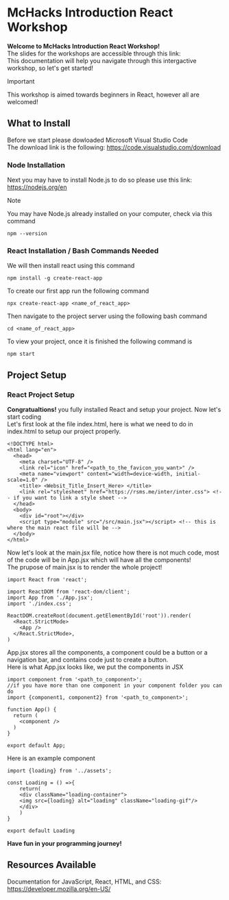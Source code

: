 # McHacks Introduction React Workshop
**Welcome to McHacks Introduction React Workshop!** <br/>
The slides for the workshops are accessible through this link: <br/>
This documentation will help you navigate through this intergactive workshop, so let's get started! <br/>
> [!IMPORTANT]
> This workshop is aimed towards beginners in React, however all are welcomed!

## What to Install
Before we start please dowloaded Microsoft Visual Studio Code <br/>
The download link is the following: https://code.visualstudio.com/download <br/>
### Node Installation
Next you may have to install Node.js to do so please use this link: https://nodejs.org/en <br/>
> [!NOTE]
> You may have Node.js already installed on your computer, check via this command
```
npm --version
```
### React Installation / Bash Commands Needed
We will then install react using this command  <br/>
```
npm install -g create-react-app
```
To create our first app run the following command  <br/>
```
npx create-react-app <name_of_react_app>
```
Then navigate to the project server using the following bash command  <br/>
```
cd <name_of_react_app>
```
To view your project, once it is finished the following command is <br/>
```
npm start
```
## Project Setup

### React Project Setup
**Congratualtions!** you fully installed React and setup your project. Now let's start coding <br/>
Let's first look at the file index.html, here is what we need to do in index.html to setup our project properly.<br/>
```
<!DOCTYPE html>
<html lang="en">
  <head>
    <meta charset="UTF-8" />
    <link rel="icon" href="<path_to_the_favicon_you_want>" />
    <meta name="viewport" content="width=device-width, initial-scale=1.0" />
    <title> <Websit_Title_Insert_Here> </title>
    <link rel="stylesheet" href="https://rsms.me/inter/inter.css"> <!-- if you want to link a style sheet -->
  </head>
  <body>
    <div id="root"></div>
    <script type="module" src="/src/main.jsx"></script> <!-- this is where the main react file will be -->
  </body>
</html>
```
Now let's look at the main.jsx file, notice how there is not much code, most of the code will be in App.jsx which will have all the components! <br/>
The prupose of main.jsx is to render the whole project!
```
import React from 'react';

import ReactDOM from 'react-dom/client';
import App from './App.jsx';
import './index.css';

ReactDOM.createRoot(document.getElementById('root')).render(
  <React.StrictMode>
    <App />
  </React.StrictMode>,
)
```
App.jsx stores all the components, a component could be a button or a navigation bar, and contains code just to create a button. <br/>
Here is what App.jsx looks like, we put the components in JSX
```
import component from '<path_to_component>';
//if you have more than one component in your component folder you can do
import {component1, component2} from '<path_to_component>';

function App() {
  return (
    <component /> 
  )
}

export default App;
```
Here is an example component
```
import {loading} from '../assets';

const Loading = () =>{
    return( 
    <div className="loading-container">
    <img src={loading} alt="loading" className="loading-gif"/>
    </div>
    )
}

export default Loading
```

**Have fun in your programming journey!**

## Resources Available 
Documentation for JavaScript, React, HTML, and CSS: https://developer.mozilla.org/en-US/
